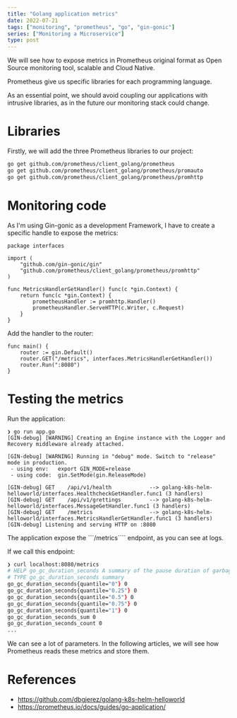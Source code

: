 ```yaml
---
title: "Golang application metrics"
date: 2022-07-21
tags: ["monitoring", "prometheus", "go", "gin-gonic"]
series: ["Monitoring a Microservice"]
type: post
---
```


We will see how to expose metrics in Prometheus original format as Open Source monitoring tool, scalable and Cloud Native. 
<!--more-->
Prometheus give us specific libraries for each programming language. 

As an essential point, we should avoid coupling our applications with intrusive libraries, as in the future our monitoring stack could change. 

# Libraries 

Firstly, we will add the three Prometheus libraries to our project: 

```zsh
go get github.com/prometheus/client_golang/prometheus
go get github.com/prometheus/client_golang/prometheus/promauto
go get github.com/prometheus/client_golang/prometheus/promhttp
```

# Monitoring code

As I'm using Gin-gonic as a development Framework, I have to create a specific handle to expose the metrics: 

```golang
package interfaces

import (
    "github.com/gin-gonic/gin"
    "github.com/prometheus/client_golang/prometheus/promhttp"
)

func MetricsHandlerGetHandler() func(c *gin.Context) {
    return func(c *gin.Context) {
        prometheusHandler := promhttp.Handler()
        prometheusHandler.ServeHTTP(c.Writer, c.Request)
    }
}
```

Add the handler to the router: 

```golang
func main() {
    router := gin.Default()
    router.GET("/metrics", interfaces.MetricsHandlerGetHandler())
    router.Run(":8080")
}
```

# Testing the metrics

Run the application:

```golang
❯ go run app.go
[GIN-debug] [WARNING] Creating an Engine instance with the Logger and Recovery middleware already attached.

[GIN-debug] [WARNING] Running in "debug" mode. Switch to "release" mode in production.
 - using env:   export GIN_MODE=release
 - using code:  gin.SetMode(gin.ReleaseMode)

[GIN-debug] GET    /api/v1/health            --> golang-k8s-helm-helloworld/interfaces.HealthcheckGetHandler.func1 (3 handlers)
[GIN-debug] GET    /api/v1/grettings         --> golang-k8s-helm-helloworld/interfaces.MessageGetHandler.func1 (3 handlers)
[GIN-debug] GET    /metrics                  --> golang-k8s-helm-helloworld/interfaces.MetricsHandlerGetHandler.func1 (3 handlers)
[GIN-debug] Listening and serving HTTP on :8080
```

The application expose the ```/metrics```` endpoint, as you can see at logs.

If we call this endpoint: 

```zsh
❯ curl localhost:8080/metrics
# HELP go_gc_duration_seconds A summary of the pause duration of garbage collection cycles.
# TYPE go_gc_duration_seconds summary
go_gc_duration_seconds{quantile="0"} 0
go_gc_duration_seconds{quantile="0.25"} 0
go_gc_duration_seconds{quantile="0.5"} 0
go_gc_duration_seconds{quantile="0.75"} 0
go_gc_duration_seconds{quantile="1"} 0
go_gc_duration_seconds_sum 0
go_gc_duration_seconds_count 0
...
```

We can see a lot of parameters. In the following articles, we will see how Prometheus reads these metrics and store them. 

# References

- https://github.com/dbgjerez/golang-k8s-helm-helloworld
- https://prometheus.io/docs/guides/go-application/
